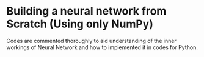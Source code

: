 # Building a neural network from Scratch (Using only NumPy)


Codes are commented thoroughly to aid understanding of the inner workings of Neural Network and how to implemented it in codes for Python.

